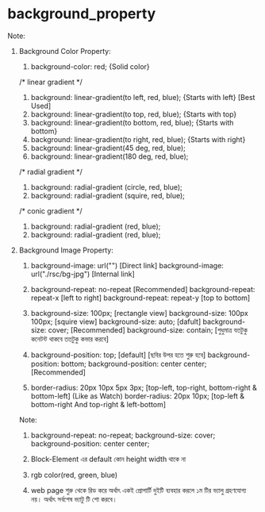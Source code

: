 # background_property

Note:

1. Background Color Property:

    1. background-color: red; {Solid color}

    /* linear gradient */
    1. background: linear-gradient(to left, red, blue); {Starts with left} [Best Used]
    2. background: linear-gradient(to top, red, blue); {Starts with top}
    3. background: linear-gradient(to bottom, red, blue); {Starts with bottom}
    4. background: linear-gradient(to right, red, blue); {Starts with right}
    5. background: linear-gradient(45 deg, red, blue);
    6. background: linear-gradient(180 deg, red, blue);

    /* radial gradient */
    1. background: radial-gradient (circle, red, blue);
    2. background: radial-gradient (squire, red, blue);

    /* conic gradient */
    1. background: radial-gradient (red, blue);
    2. background: radial-gradient (red, blue);

2. Background Image Property:

    1. background-image: url("") [Direct link]
       background-image: url("./rsc/bg-jpg") [Internal link]

    2. background-repeat: no-repeat [Recommended]
       background-repeat: repeat-x [left to right]
       background-repeat: repeat-y [top to bottom]
     
    3. background-size: 100px; [rectangle view]
       background-size: 100px 100px; [squire view]
       background-size: auto; [dafult]
       background-size: cover; [Recommended]
       background-size: contain; [শুধুমাত্র যতটুকু কনেটন্ট থাকবে ততটুকু কভার করবে]

    4. background-position: top; [default] [ছবির উপর হতে শুরু হবে]
       background-position: bottom; 
       background-position: center center; [Recommended]

    5. border-radius: 20px 10px 5px 3px; [top-left, top-right, bottom-right & bottom-left] (Like as Watch)
       border-radius: 20px 10px; [top-left & bottom-right And top-right & left-bottom]

    Note: 
    1. background-repeat: no-repeat;
       background-size: cover;
       background-position: center center;
    
    2. Block-Element এর default কোন height width থাকে না
    3. rgb color(red, green, blue)
    4. web page শুরু থেকে রিড করে অর্থাৎ একই প্রোপার্টি দুইটি ব্যবহার করলে ১ম টির ভ্যালু গ্রহণযোগ্য নয়। অর্থাৎ   সর্বশেষ ভ্যাটু টি শো করবে।
    